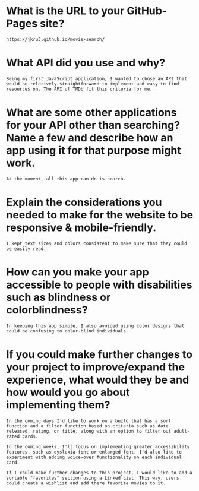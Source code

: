 # What is the URL to your GitHub-Pages site?
    https://jkru3.github.io/movie-search/

# What API did you use and why?
    Being my first JavaScript application, I wanted to chose an API that would be relatively straightforward to implement and easy to find resources on. The API of TMDb fit this criteria for me.

# What are some other applications for your API other than searching? Name a few and describe how an app using it for that purpose might work.
    At the moment, all this app can do is search.


# Explain the considerations you needed to make for the website to be responsive & mobile-friendly.
    I kept text sizes and colors consistent to make sure that they could be easily read.


# How can you make your app accessible to people with disabilities such as blindness or colorblindness?
    In keeping this app simple, I also avoided using color designs that could be confusing to color-blind individuals.


# If you could make further changes to your project to improve/expand the experience, what would they be and how would you go about implementing them?
    In the coming days I'd like to work on a build that has a sort function and a filter function based on criteria such as date released, rating, or title, along with an option to filter out adult-rated cards.

    In the coming weeks, I'll focus on implementing greater accessibility features, such as dyslexia-font or enlarged font. I'd also like to experiment with adding voice-over functionality on each individual card.

    If I could make further changes to this project, I would like to add a sortable "favorites" section using a Linked List. This way, users could create a wishlist and add there favorite movies to it.